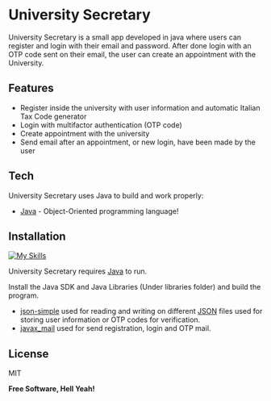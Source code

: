 # University Secretary


University Secretary is a small app developed in java where users can register and login with their email and password. After done login with an OTP code sent on their email, the user can create an appointment with the University.
## Features

- Register inside the university with user information and automatic Italian Tax Code generator
- Login with multifactor authentication (OTP code)
- Create appointment with the university
- Send email after an appointment, or new login, have been made by the user


## Tech

University Secretary uses Java to build and work properly:

- [Java] - Object-Oriented programming language!



## Installation
[![My Skills](https://skills.thijs.gg/icons?i=java)](https://skills.thijs.gg)

University Secretary requires [Java](https://www.java.com/it/)  to run.

Install the Java SDK and Java Libraries (Under libraries folder) and build the program.

- [json-simple] used for reading and writing on different [JSON] files used for storing user information or
OTP codes for verification.
- [javax_mail] used for send registration, login and OTP mail.



## License

MIT

**Free Software, Hell Yeah!**

[//]: # (These are reference links used in the body of this note and get stripped out when the markdown processor does its job. There is no need to format nicely because it shouldn't be seen. Thanks SO - http://stackoverflow.com/questions/4823468/store-comments-in-markdown-syntax)

[dill]: <https://github.com/joemccann/dillinger>
[git-repo-url]: <https://github.com/joemccann/dillinger.git>
[john gruber]: <http://daringfireball.net>
[df1]: <http://daringfireball.net/projects/markdown/>
[Java]: <http://www.java.com>
[json-simple]: <https://code.google.com/archive/p/json-simple/downloads>
[JSON]: <https://www.json.org/json-it.html>
[javax_mail]: <https://github.com/javaee/javamail/releases>